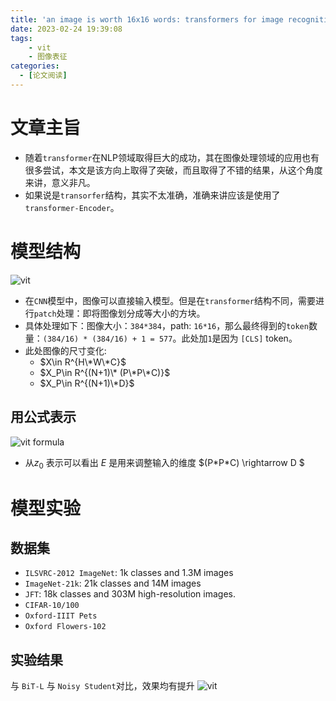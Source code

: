 ```yaml
---
title: 'an image is worth 16x16 words: transformers for image recognition at scale'
date: 2023-02-24 19:39:08
tags:
    - vit
    - 图像表征
categories:
  - [论文阅读]
---
```


# 文章主旨
* 随着`transformer`在NLP领域取得巨大的成功，其在图像处理领域的应用也有很多尝试，本文是该方向上取得了突破，而且取得了不错的结果，从这个角度来讲，意义非凡。
* 如果说是`transorfer`结构，其实不太准确，准确来讲应该是使用了`transformer-Encoder`。

# 模型结构

![vit](./vit.png)

* 在`CNN`模型中，图像可以直接输入模型。但是在`transformer`结构不同，需要进行`patch`处理：即将图像划分成等大小的方块。
* 具体处理如下：图像大小：`384*384`，path: `16*16`，那么最终得到的`token`数量：`(384/16) * (384/16) + 1 = 577`。此处加`1`是因为 `[CLS]` token。
* 此处图像的尺寸变化: 
  * $X\in R^{H\*W\*C}$ 
  * $X_P\in R^{(N+1)\* (P\*P\*C)}$ 
  * $X_P\in R^{(N+1)\*D}$

## 用公式表示
![vit formula](./vit_1.png)

* 从$z_0$ 表示可以看出 $E$ 是用来调整输入的维度 $(P\*P\*C) \rightarrow D $

# 模型实验
## 数据集
  * `ILSVRC-2012 ImageNet`:  1k classes and 1.3M images
  * `ImageNet-21k`: 21k classes and 14M images
  * `JFT`: 18k classes and 303M high-resolution images.
  * `CIFAR-10/100`
  * `Oxford-IIIT Pets`
  * `Oxford Flowers-102`
## 实验结果
与 `BiT-L` 与 `Noisy Student`对比，效果均有提升
![vit](./vit_2.png)
